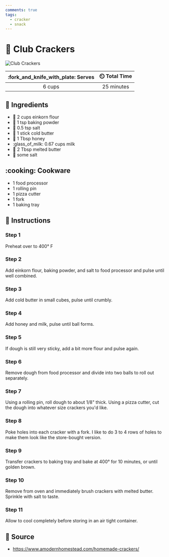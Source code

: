 ```yaml
---
comments: true
tags:
  - cracker
  - snack
---
```

# :cookie: Club Crackers

![Club Crackers](../assets/images/club-crackers.jpg)

| :fork_and_knife_with_plate: Serves | :timer_clock: Total Time |
|:----------------------------------:|:-----------------------: |
| 6 cups | 25 minutes |

## :salt: Ingredients

- :ear_of_rice: 2 cups einkorn flour
- :dash: 1 tsp baking powder
- :salt: 0.5 tsp salt
- :butter: 1 stick cold butter
- :honey_pot: 1 Tbsp honey
- :glass_of_milk: 0.67 cups milk
- :butter: 2 Tbsp melted butter
- :salt: some salt

## :cooking: Cookware

- 1 food processor
- 1 rolling pin
- 1 pizza cutter
- 1 fork
- 1 baking tray

## :pencil: Instructions

### Step 1

Preheat over to 400° F

### Step 2

Add einkorn flour, baking powder, and salt to food processor and pulse until well combined.

### Step 3

Add cold butter in small cubes, pulse until crumbly.

### Step 4

Add honey and milk, pulse until ball forms.

### Step 5

If dough is still very sticky, add a bit more flour and pulse again.

### Step 6

Remove dough from food processor and divide into two balls to roll out separately.

### Step 7

Using a rolling pin, roll dough to about 1/8" thick. Using a pizza cutter, cut the dough into whatever size crackers
you'd like.

### Step 8

Poke holes into each cracker with a fork. I like to do 3 to 4 rows of holes to make them look like the store-bought
version.

### Step 9

Transfer crackers to baking tray and bake at 400° for 10 minutes, or until golden brown.

### Step 10

Remove from oven and immediately brush crackers with melted butter. Sprinkle with salt to taste.

### Step 11

Allow to cool completely before storing in an air tight container.

## :link: Source

- <https://www.amodernhomestead.com/homemade-crackers/>
